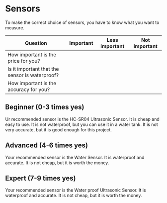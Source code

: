 # Sensors

To make the correct choice of sensors, you have to know what you want to measure.

| Question | Important | Less important | Not important |
|----------|-----------|----------------|---------------|
| How important is the price for you? |  |  |  |
| Is it important that the sensor is waterproof? |  |  |  |
| How important is the accuracy for you? |  |  |  |

## Beginner (0-3 times yes)

Ur recommended sensor is the HC-SR04 Ultrasonic Sensor. It is cheap and easy to use. It is not waterproof, but you can use it in a water tank. It is not very accurate, but it is good enough for this project.

## Advanced (4-6 times yes)

Your recommended sensor is the Water Sensor. It is waterproof and accurate. It is not cheap, but it is worth the money.

## Expert (7-9 times yes)

Your recommended sensor is the Water proof Ultrasonic Sensor. It is waterproof and accurate. It is not cheap, but it is worth the money.
